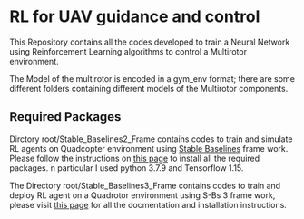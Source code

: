 # RL for UAV guidance and control

This Repository contains all the codes developed to train a Neural Network using Reinforcement Learning algorithms to control a Multirotor environment.

The Model of the multirotor is encoded in a gym_env format; there are some different folders containing different models of the Multirotor components.

## Required Packages 

Dirctory root/Stable_Baselines2_Frame contains codes to train and simulate RL agents on Quadcopter environment using [Stable Baselines](https://stable-baselines.readthedocs.io/en/master/index.html) frame work. Please follow the instructions on [this page](https://stable-baselines.readthedocs.io/en/master/guide/install.html) to install all the required packages.
n particular I used python 3.7.9 and Tensorflow 1.15.

The Directory root/Stable_Baselines3_Frame contains codes to train and deploy RL agent on a Quadrotor environment using S-Bs 3 frame work, please visit [this page](https://stable-baselines3.readthedocs.io/en/master/) for all the docmentation and installation instructions.
